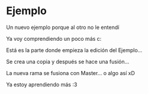 # Ejemplo
Un nuevo ejemplo porque al otro no le entendí

Ya voy comprendiendo un poco más c:

Está es la parte donde empieza la edición del Ejemplo... 

Se crea una copia y después se hace una fusión...

La nueva rama se fusiona con Master... o algo así xD

Ya estoy aprendiendo más :3
